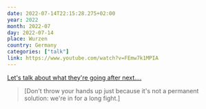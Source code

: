 ```yaml
---
date: 2022-07-14T22:15:28.275+02:00
year: 2022
month: 2022-07
day: 2022-07-14
place: Wurzen
country: Germany
categories: ["talk"]
link: https://www.youtube.com/watch?v=FEmw7k1MPIA
---
```

[Let's talk about what they're going after next....](https://www.youtube.com/watch?v=FEmw7k1MPIA)

> [Don't throw your hands up just because it's not a permanent solution: we're in for a long fight.]
